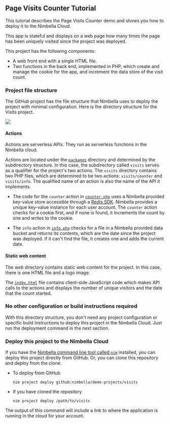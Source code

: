 ## Page Visits Counter Tutorial

This tutorial describes the Page Visits Counter demo and shows you how to deploy it to the Nimbella Cloud.

This app is stateful and displays on a web page how many times the page has been uniquely visited since the project was deployed.

This project has the following components:

- A web front end with a single HTML file.
- Two functions in the back end, implemented in PHP, which create and manage the cookie for the app, and increment the data store of the visit count.

### Project file structure

The GitHub project has the file structure that Nimbella uses to deploy the project with minimal configuration. Here is the directory structure for the Visits project.

![](../images/visitstutorial-cc3f0c43.svg)

#### Actions

Actions are serverless APIs. They run as serverless functions in the Nimbella cloud.

Actions are located under the [`packages`](./packages/visits) directory and determined by the subdirectory structure. In this case, the subdirectory called `visits` serves as a qualifier for the project's two actions. The `visits` directory contains two PHP files, which are determined to be two actions: `visits/counter` and `visits/info`. The qualified name of an action is also the name of the API it implements.

- The code for the `counter` action in [`counter.php`](./packages/vists/counter.php) uses a Nimbella provided key-value store accessible through a [Redis SDK](https://redis.io). Nimbella provides a unique key-value instance for each user account. The `counter` action checks for a cookie first, and if none is found, it increments the count by one and writes to the cookie.

- The `info` action in [`info.php`](./packages/visits/info.php) checks for a file in a Nimbella provided data bucket and returns its contents, which are the date since the project was deployed. If it can't find the file, it creates one and adds the current date.

#### Static web content

The _web_ directory contains  static web content for the project. In this case, there is one HTML file and a logo image.

The [`index.html`](./web/index.html) file contains client-side JavaScript code which makes API calls to the actions and displays the number of unique visitors and the date that the count started.

### No other configuration or build instructions required

With this directory structure, you don't need any project  configuration or specific build instructions to deploy this project in the Nimbella Cloud. Just run the deployment command in the next section.

### Deploy this project to the Nimbella Cloud

If you have the [Nimbella command line tool called `nim`](https://nimbella.io/downloads/nim/nim.html#install-the-nimbella-command-line-tool-nim) installed, you can deploy this project directly from GitHub. Or, you can clone this repository and deploy from the clone.

- To deploy from GitHub

  `nim project deploy github:nimbella/demo-projects/visits`

- If you have cloned the repository

  `nim project deploy /path/to/visits`

The output of this command will include a link to where the application is running in the cloud for your account.
